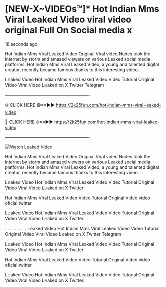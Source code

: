 # [NEW-X~VIDEOs™]* Hot Indian Mms Viral Leaked Video viral video original Full On Social media x

18 seconds ago

Hot Indian Mms Viral Leaked Video Original Viral video Nudes took the internet by storm and amazed viewers on various Leaked social media platforms. Hot Indian Mms Viral Leaked Video, a young and talented digital creator, recently became famous thanks to this interesting video.

L𝚎aked Video Hot Indian Mms Viral Leaked Video Video Tutorial Original Video Viral Video L𝚎aked on X Twitter Telegram

———————————————————-

🌐 CLICK HERE 🟢==►► https://2k25fun.com/hot-indian-mms-viral-leaked-video

🔴 CLICK HERE 🌐==►► https://2k25fun.com/hot-indian-mms-viral-leaked-video

———————————————————-

[![Watch Leaked Video](https://miro.medium.com/v2/resize:fit:828/format:webp/1*cilzJN44JGOrTw9NJCrNHA.gif "Watch Leaked Video")](https://2k25fun.com/hot-indian-mms-viral-leaked-video)

Hot Indian Mms Viral Leaked Video Original Viral video Nudes took the internet by storm and amazed viewers on various Leaked social media platforms. Hot Indian Mms Viral Leaked Video, a young and talented digital creator, recently became famous thanks to this interesting video.

L𝚎aked Video Hot Indian Mms Viral Leaked Video Video Tutorial Original Video Viral Video L𝚎aked on X Twitter

Hot Indian Mms Viral Leaked Video Video Tutorial Original Video video oficial twitter

L𝚎aked Video Hot Indian Mms Viral Leaked Video Video Tutorial Original Video Viral Video L𝚎aked on X Twitter

. . . . . . . . . L𝚎aked Video Hot Indian Mms Viral Leaked Video Video Tutorial Original Video Viral Video L𝚎aked on X Twitter Telegram

L𝚎aked Video Hot Indian Mms Viral Leaked Video Video Tutorial Original Video Viral Video L𝚎aked on X Twitter

Hot Indian Mms Viral Leaked Video Video Tutorial Original Video video oficial twitter

L𝚎aked Video Hot Indian Mms Viral Leaked Video Video Tutorial Original Video Viral Video L𝚎aked on X Twitter.